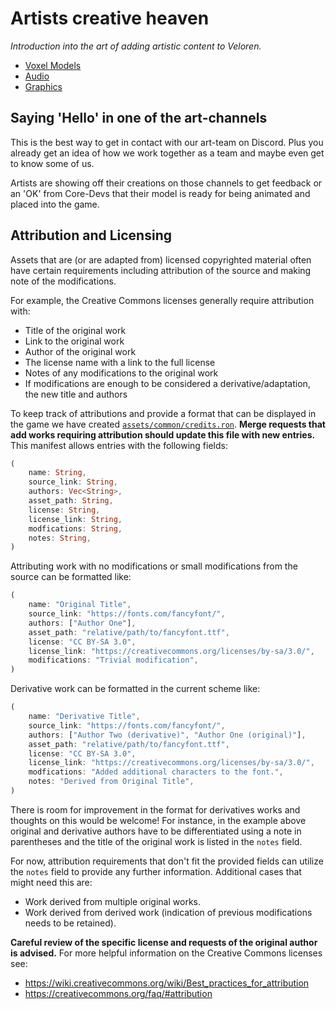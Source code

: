 # Artists creative heaven

_Introduction into the art of adding artistic content to Veloren._

- [Voxel Models](voxel-models.md)
- [Audio](audio.md)
- [Graphics](graphics.md)

## Saying 'Hello' in one of the art-channels

This is the best way to get in contact with our art-team on Discord.
Plus you already get an idea of how we work together as a team and maybe even get to know some of us.

Artists are showing off their creations on those channels to get feedback or an 'OK' from Core-Devs that their model is ready for being animated and placed into the game.

## Attribution and Licensing

Assets that are (or are adapted from) licensed copyrighted material often have certain requirements including attribution of the source and making note of the modifications.

For example, the Creative Commons licenses generally require attribution with:

- Title of the original work
- Link to the original work
- Author of the original work
- The license name with a link to the full license
- Notes of any modifications to the original work
- If modifications are enough to be considered a derivative/adaptation, the new title and authors

To keep track of attributions and provide a format that can be displayed in the game we have created [`assets/common/credits.ron`](https://gitlab.com/veloren/veloren/-/blob/master/assets/common/credits.ron). **Merge requests that add works requiring attribution should update this file with new entries.** This manifest allows entries with the following fields:

```rust
(
    name: String,
    source_link: String,
    authors: Vec<String>,
    asset_path: String,
    license: String,
    license_link: String,
    modfications: String,
    notes: String,
)
```

Attributing work with no modifications or small modifications from the source can be formatted like:

```rust
(
    name: "Original Title",
    source_link: "https://fonts.com/fancyfont/",
    authors: ["Author One"],
    asset_path: "relative/path/to/fancyfont.ttf",
    license: "CC BY-SA 3.0",
    license_link: "https://creativecommons.org/licenses/by-sa/3.0/",
    modifications: "Trivial modification",
)
```

Derivative work can be formatted in the current scheme like:

```rust
(
    name: "Derivative Title",
    source_link: "https://fonts.com/fancyfont/",
    authors: ["Author Two (derivative)", "Author One (original)"],
    asset_path: "relative/path/to/fancyfont.ttf",
    license: "CC BY-SA 3.0",
    license_link: "https://creativecommons.org/licenses/by-sa/3.0/",
    modfications: "Added additional characters to the font.",
    notes: "Derived from Original Title",
)
```

There is room for improvement in the format for derivatives works and thoughts on this would be welcome! For instance, in the example above original and derivative authors have to be differentiated using a note in parentheses and the title of the original work is listed in the `notes` field.

For now, attribution requirements that don't fit the provided fields can utilize the `notes` field to provide any further information. Additional cases that might need this are:

- Work derived from multiple original works.
- Work derived from derived work (indication of previous modifications needs to be retained).

**Careful review of the specific license and requests of the original author is advised.**
For more helpful information on the Creative Commons licenses see:

- <https://wiki.creativecommons.org/wiki/Best_practices_for_attribution>
- <https://creativecommons.org/faq/#attribution>

